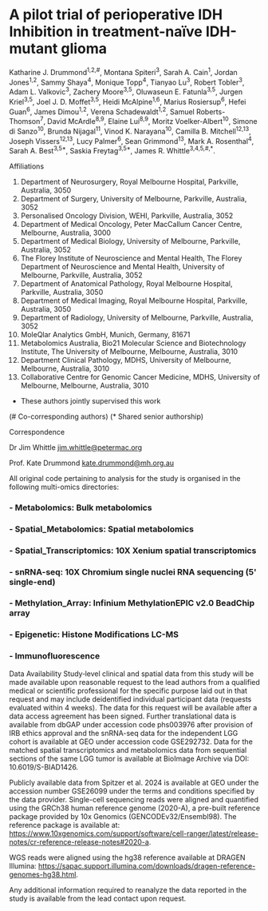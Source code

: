# A pilot trial of perioperative IDH Inhibition in treatment-naïve IDH-mutant glioma 

Katharine J. Drummond<sup>1,2,#</sup>, Montana Spiteri<sup>3</sup>, Sarah A. Cain<sup>1</sup>, Jordan Jones<sup>1,2</sup>, Sammy Shaya<sup>4</sup>, Monique Topp<sup>4</sup>, Tianyao Lu<sup>3</sup>, Robert Tobler<sup>3</sup>, Adam L. Valkovic<sup>3</sup>, Zachery Moore<sup>3,5</sup>, Oluwaseun E. Fatunla<sup>3,5</sup>, Jurgen Kriel<sup>3,5</sup>, Joel J. D. Moffet<sup>3,5</sup>, Heidi McAlpine<sup>1,6</sup>, Marius Rosiersup<sup>6</sup>, Hefei Guan<sup>6</sup>, James Dimou<sup>1,2</sup>, Verena Schadewaldt<sup>1,2</sup>, Samuel Roberts-Thomson<sup>7</sup>, David McArdle<sup>8,9</sup>, Elaine Lui<sup>8,9</sup>, Moritz Voelker-Albert<sup>10</sup>, Simone di Sanzo<sup>10</sup>, Brunda Nijagal<sup>11</sup>, Vinod K. Narayana<sup>10</sup>, Camilla B. Mitchell<sup>12,13</sup>, Joseph Vissers<sup>12,13</sup>, Lucy Palmer<sup>6</sup>, Sean Grimmond<sup>13</sup>, Mark A. Rosenthal<sup>4</sup>, Sarah A. Best<sup>3,5*</sup>, Saskia Freytag<sup>3,5*</sup>, James R. Whittle<sup>3,4,5,#,*</sup>.  

Affiliations 
1. Department of Neurosurgery, Royal Melbourne Hospital, Parkville, Australia, 3050
2. Department of Surgery, University of Melbourne, Parkville, Australia, 3052
3. Personalised Oncology Division, WEHI, Parkville, Australia, 3052
4. Department of Medical Oncology, Peter MacCallum Cancer Centre, Melbourne, Australia, 3000
5. Department of Medical Biology, University of Melbourne, Parkville, Australia, 3052
6. The Florey Institute of Neuroscience and Mental Health, The Florey Department of Neuroscience and Mental Health, University of Melbourne, Parkville, Australia, 3052
7. Department of Anatomical Pathology, Royal Melbourne Hospital, Parkville, Australia, 3050
8. Department of Medical Imaging, Royal Melbourne Hospital, Parkville, Australia, 3050
9. Department of Radiology, University of Melbourne, Parkville, Australia, 3052
10. MoleQlar Analytics GmbH, Munich, Germany, 81671
11. Metabolomics Australia, Bio21 Molecular Science and Biotechnology Institute, The University of Melbourne, Melbourne, Australia, 3010
12. Department Clinical Pathology, MDHS, University of Melbourne, Melbourne, Australia, 3010
13. Collaborative Centre for Genomic Cancer Medicine, MDHS, University of Melbourne, Melbourne, Australia, 3010  

*    These authors jointly supervised this work  

(# Co-corresponding authors) 
(* Shared senior authorship)  

Correspondence 
 
Dr Jim Whittle 
jim.whittle@petermac.org 
 
Prof. Kate Drummond 
kate.drummond@mh.org.au 

All original code pertaining to analysis for the study is organised in the following multi-omics directories:
### - Metabolomics: Bulk metabolomics
### - Spatial_Metabolomics: Spatial metabolomics
### - Spatial_Transcriptomics: 10X Xenium spatial transcriptomics
### - snRNA-seq: 10X Chromium single nuclei RNA sequencing (5' single-end)
### - Methylation_Array: Infinium MethylationEPIC v2.0 BeadChip array
### - Epigenetic: Histone Modifications LC-MS
### - Immunofluorescence

Data Availability
Study‐level clinical and spatial data from this study will be made available upon reasonable request to the lead authors from a qualified medical or scientific professional for the specific purpose laid out in that request and may include deidentified individual participant data (requests evaluated within 4 weeks). The data for this request will be available after a data access agreement has been signed. Further translational data is available from dbGAP under accession code phs003976 after provision of IRB ethics approval and the snRNA-seq data for the independent LGG cohort is available at GEO under accession code GSE292732. Data for the matched spatial transcriptomics and metabolomics data from sequential sections of the same LGG tumor is available at BioImage Archive via DOI: 10.6019/S-BIAD1426.  

Publicly available data from Spitzer et al. 2024 is available at GEO under the accession number GSE26099 under the terms and conditions specified by the data provider. Single-cell sequencing reads were aligned and quantified using the GRCh38 human reference genome (2020-A), a pre-built reference package provided by 10x Genomics (GENCODEv32/Ensembl98). The reference package is available at: https://www.10xgenomics.com/support/software/cell-ranger/latest/release-notes/cr-reference-release-notes#2020-a. 

WGS reads were aligned using the hg38 reference available at DRAGEN Illumina: https://sapac.support.illumina.com/downloads/dragen-reference-genomes-hg38.html. 

Any additional information required to reanalyze the data reported in the study is available from the lead contact upon request. 
